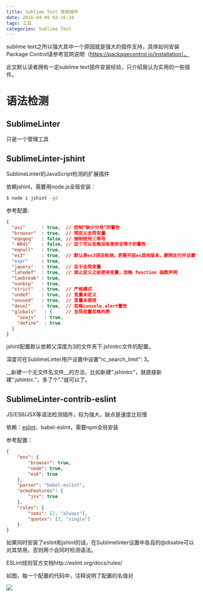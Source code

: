 ```yaml
---
title: Sublime Text 常用插件
date: 2016-04-09 03:16:34
tags: 工具
categories: Sublime Text
---
```


sublime text之所以强大其中一个原因就是强大的插件支持，具体如何安装Package Control请参考官网说明（https://packagecontrol.io/installation）。

此文默认读者拥有一定sublime text插件安装经验，只介绍我认为实用的一些插件。

# 语法检测

## SublimeLinter

只是一个管理工具

## SublimeLinter-jshint 

SublimeLinter的JavaScript检测的扩展插件<!-- more -->

依赖jshint，需要用node.js全局安装：

```bash
$ node i jshint -gd
```

参考配置:

```json
{
  "asi"      : true,  // 控制“缺少分号”的警告
  "browser"  : true,  // 预定义全局变量
  "eqeqeq"   : false, // 强制使用三等号
  "-W041"    : false, // 这个可以忽略没有使用全等于的警告 
  "eqnull"   : true,   
  "es3"      : true,  // 默认是es3语法检测，若要开启es其他版本，删除此行并设置"esversion":6
  "expr"     : true,
  "jquery"   : true,  // 定于全局变量
  "latedef"  : true,  // 禁止定义之前使用变量，忽略 function 函数声明
  "laxbreak" : true,
  "nonbsp"   : true,
  "strict"   : true,  // 严格模式
  "undef"    : true,  // 变量未定义
  "unused"   : true,  // 变量未使用
  "devel"    : true,  // 忽略console,alert警告
  "globals"   : {     // 全局变量忽略列表
    "seajs"   : true,
    "define"  : true
  }   
}
```

jshint配置默认依赖父深度为3的文件夹下.jshintrc文件的配置。

深度可在SublimeLinter用户设置中设置"rc_search_limit": 3。

__新建一个无文件名文件__的方法，比如新建".jshintrc"，就直接新建".jshintrc."，多了个"."就可以了。

## SublimeLinter-contrib-eslint

JS/ES6/JSX等语法检测插件，较为强大，缺点是速度比较慢

依赖：[eslint](http://eslint.org/)、babel-eslint，需要npm全局安装

参考配置：

```json
{
	"env": {
		"browser": true,
		"node": true,
		"es6": true
	},
	"parser": "babel-eslint",
	"ecmaFeatures": {
		"jsx": true
	},
	"rules": {
		"semi": [2, "always"],
		"quotes": [2, "single"]
	}
}
```

如果同时安装了eslint和jshint的话，在Sublimelinter设置中各自的@disable可以对其禁用，否则两个会同时检测语法。

ESLint规则官方文档http://eslint.org/docs/rules/

如图，每一个配置的代码中，注释说明了配置的名值对

![](http://ww1.sinaimg.cn/large/68731f4agw1f2r03o3xuvj20lg04m3z4.jpg)